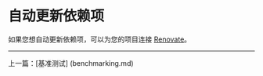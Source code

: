 # 自动更新依赖项

如果您想自动更新依赖项，可以为您的项目连接 [Renovate](https://github.com/marketplace/renovate)。

---

上一篇：[基准测试] (benchmarking.md)
